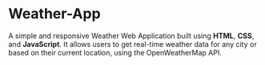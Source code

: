 # Weather-App
A simple and responsive Weather Web Application built using **HTML**, **CSS**, and **JavaScript**. It allows users to get real-time weather data for any city or based on their current location, using the OpenWeatherMap API.

